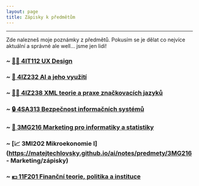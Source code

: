 ```yaml
---
layout: page
title: Zápisky k předmětům
---
```

-----
Zde nalezneš moje poznámky z předmětů. Pokusím se je dělat co nejvíce aktuální a správné ale well... jsme jen lidi!

### ~ [👩‍🔬&nbsp;4IT112&nbsp;UX&nbsp;Design](#)
### ~ [🤖&nbsp;4IZ232&nbsp;AI&nbsp;a&nbsp;jeho&nbsp;využití](#)
### ~ [🧑‍💻&nbsp;4IZ238&nbsp;XML&nbsp;teorie&nbsp;a&nbsp;praxe&nbsp;značkovacích&nbsp;jazyků](#)
### ~ [🔒&nbsp;4SA313&nbsp;Bezpečnost&nbsp;informačních&nbsp;systémů](#)
### ~ [📸&nbsp;3MG216&nbsp;Marketing&nbsp;pro&nbsp;informatiky&nbsp;a&nbsp;statistiky](#)
### ~ [📈&nbsp;3MI202&nbsp;Mikroekonomie&nbsp;I](https://matejtechlovsky.github.io/ai/notes/predmety/3MG216 - Marketing/zápisky)
### ~ [💶&nbsp;11F201&nbsp;Finanční&nbsp;teorie,&nbsp;politika&nbsp;a&nbsp;instituce](#)
